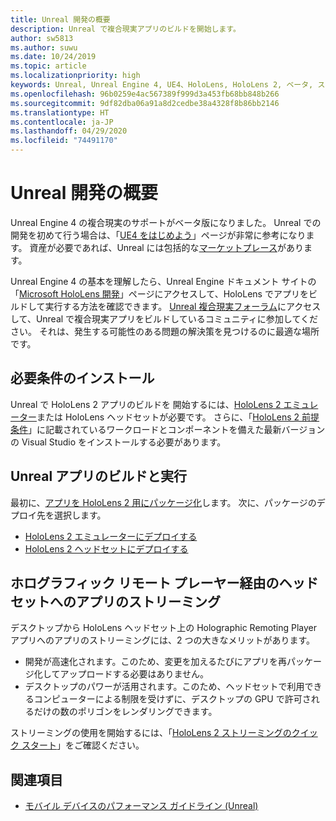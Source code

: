 ```yaml
---
title: Unreal 開発の概要
description: Unreal で複合現実アプリのビルドを開始します。
author: sw5813
ms.author: suwu
ms.date: 10/24/2019
ms.topic: article
ms.localizationpriority: high
keywords: Unreal, Unreal Engine 4, UE4、HoloLens, HoloLens 2, ベータ, ストリーミング, リモート処理, 複合現実, 開発, 使用の開始, 新しいプロジェクト, エミュレーター, ドキュメント
ms.openlocfilehash: 96b0259e4ac567389f999d3a453fb68bb848b266
ms.sourcegitcommit: 9df82dba06a91a8d2cedbe38a4328f8b86bb2146
ms.translationtype: HT
ms.contentlocale: ja-JP
ms.lasthandoff: 04/29/2020
ms.locfileid: "74491170"
---
```

# <a name="unreal-development-overview"></a>Unreal 開発の概要

Unreal Engine 4 の複合現実のサポートがベータ版になりました。 Unreal での開発を初めて行う場合は、「<a href="https://docs.unrealengine.com//GettingStarted/index.html" target="_blank">UE4 をはじめよう</a>」ページが非常に参考になります。 資産が必要であれば、Unreal には包括的な<a href="https://www.unrealengine.com/marketplace//store" target="_blank">マーケットプレース</a>があります。 

Unreal Engine 4 の基本を理解したら、Unreal Engine ドキュメント サイトの「<a href="https://docs.unrealengine.com//Platforms/AR/HoloLens2/index.html" target="_blank">Microsoft HoloLens 開発</a>」ページにアクセスして、HoloLens でアプリをビルドして実行する方法を確認できます。 <a href="https://forums.unrealengine.com/development-discussion/vr-ar-development" target="_blank">Unreal 複合現実フォーラム</a>にアクセスして、Unreal で複合現実アプリをビルドしているコミュニティに参加してください。 それは、発生する可能性のある問題の解決策を見つけるのに最適な場所です。

## <a name="installing-the-prerequisites"></a>必要条件のインストール

Unreal で HoloLens 2 アプリのビルドを 開始するには、[HoloLens 2 エミュレーター](using-the-hololens-emulator.md)または HoloLens ヘッドセットが必要です。 さらに、「<a href="https://docs.unrealengine.com//Platforms/AR/HoloLens2/Prerequisites/index.html" target="_blank">HoloLens 2 前提条件</a>」に記載されているワークロードとコンポーネントを備えた最新バージョンの Visual Studio をインストールする必要があります。

## <a name="building-and-running-your-unreal-app"></a>Unreal アプリのビルドと実行

最初に、<a href="https://docs.unrealengine.com//Platforms/AR/HoloLens2/HowTo/PackageApp/index.html" target="_blank">アプリを HoloLens 2 用にパッケージ化</a>します。 次に、パッケージのデプロイ先を選択します。
* <a href="https://docs.unrealengine.com//Platforms/AR/HoloLens2/QuickStartEmulator/index.html" target="_blank">HoloLens 2 エミュレーターにデプロイする</a>
* <a href="https://docs.unrealengine.com//Platforms/AR/HoloLens2/QuickStartDevice/index.html" target="_blank">HoloLens 2 ヘッドセットにデプロイする</a>

## <a name="streaming-your-app-to-a-headset-via-the-holographic-remoting-player"></a>ホログラフィック リモート プレーヤー経由のヘッドセットへのアプリのストリーミング

デスクトップから HoloLens ヘッドセット上の Holographic Remoting Player アプリへのアプリのストリーミングには、2 つの大きなメリットがあります。 
* 開発が高速化されます。このため、変更を加えるたびにアプリを再パッケージ化してアップロードする必要はありません。
* デスクトップのパワーが活用されます。このため、ヘッドセットで利用できるコンピューターによる制限を受けずに、デスクトップの GPU で許可されるだけの数のポリゴンをレンダリングできます。

ストリーミングの使用を開始するには、「<a href="https://docs.unrealengine.com//Platforms/AR/HoloLens2/QuickStartStreaming/index.html" target="_blank">HoloLens 2 ストリーミングのクイック スタート</a>[]()」をご確認ください。

## <a name="see-also"></a>関連項目
* <a href="https://docs.unrealengine.com//Platforms/Mobile/Performance/index.html" target="_blank">モバイル デバイスのパフォーマンス ガイドライン (Unreal)</a>
